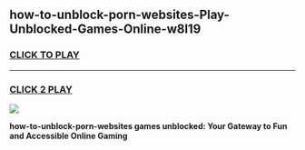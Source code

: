 
## how-to-unblock-porn-websites-Play-Unblocked-Games-Online-w8l19
<h3>
<a href="https://premium76.site?title=how-to-unblock-porn-websites&ref=25A">CLICK TO PLAY</a></h3>
<hr>

<h3>
<a href="https://premium76.site?title=how-to-unblock-porn-websites&ref=25A">CLICK 2 PLAY</a>
  
</h3>

<a href="https://premium76.site?title=how-to-unblock-porn-websites&ref=25A"><img src="https://clearcache.store/games.png"></a>


**how-to-unblock-porn-websites games unblocked: Your Gateway to Fun and Accessible Online Gaming**
